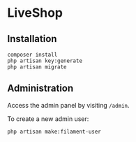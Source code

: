 # LiveShop

## Installation

```
composer install
php artisan key:generate
php artisan migrate
```

## Administration

Access the admin panel by visiting `/admin`.

To create a new admin user:
```
php artisan make:filament-user
```
